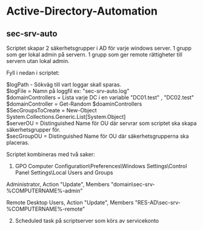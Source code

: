# Active-Directory-Automation


## sec-srv-auto
Scriptet skapar 2 säkerhetsgrupper i AD för varje windows server.
1 grupp som ger lokal admin på servern.
1 grupp som ger remote rättigheter till servern utan lokal admin.

Fyll i nedan i scriptet:

$logPath - Sökväg till vart loggar skall sparas. <br/>
$logFile = Namn på loggfil ex: "sec-srv-auto.log" <br/>
$domainControllers = Lista varje DC i en variable "DC01.test" , "DC02.test" <br/>
$domainController = Get-Random $doaminControllers <br/>
$SecGroupsToCreate = New-Object System.Collections.Generic.List[System.Object] <br/>
$serverOU =  Distinguished Name för OU där servrar som scriptet ska skapa säkerhetsgrupper för. <br/>
$secGroupOU = Distinguished Name för OU där säkerhetsgrupperna ska placeras. <br/>


Scriptet kombineras med två saker: 

1. GPO
Computer Configuration\Preferences\Windows Settings\Control Panel Settings\Local Users and Groups

Administrator, Action "Update", Members "domain\sec-srv-%COMPUTERNAME%-admin"

Remote Desktop Users, Action "Update", Members "RES-AD\sec-srv-%COMPUTERNAME%-remote"

2. Scheduled task på scriptserver som körs av servicekonto
